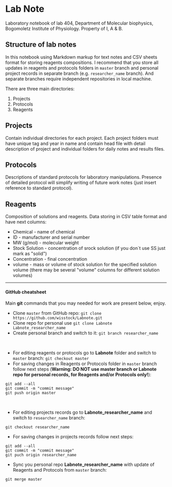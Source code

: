 Lab Note
========

Laboratory notebook of lab 404, Department of Molecular biophysics, Bogomoletz Institute of Physiology.
Property of I, A & B.


## Structure of lab notes
In this notebook using Markdown markup for text notes and CSV sheets format for storing reagents compositions. I recommend that you store all updates in reagents and protocols folders in `master` branch and personal project records in separate branch (e.g. `researcher_name` branch). And separate branches require independent repositories in local machine. 


There are three main directories:
 1. Projects
 2. Protocols
 3. Reagents


## Projects
Contain individual directories for each project.
Each project folders must have unique tag and year in name and contain head file with detail description of project and individual folders for daily notes and results files.

## Protocols
Descriptions of standard protocols for laboratory manipulations. Presence of detailed protocol will simplify writing of future work notes (just insert reference to standard protocol).

## Reagents
Composition of solutions and reagents.
Data storing in CSV table format and have next columns:
 - Chemical - name of chemical
 - ID - manufacturer and serial number
 - MW (g/mol) - molecular weight
 - Stock Solution - concentration of srock solution (if you don`t use SS just mark as "solid")
 - Concentration - final concentration
 - volume - mass or volume of stock solution for the specified solution volume (there may be several "volume" columns for different solution volumes)

---

#### GitHub cheatsheet

Main **git** commands that you may needed for work are present below, enjoy.


- Clone `master` from GitHub repo: `git clone https://github.com/wisstock/Labnote.git`
- Clone repo for personal use `git clone Labnote Labnote_researcher_name`
- Create personal branch and switch to it: `git branch researcher_name`

&nbsp;

- For editing reagents or protocols go to **Labnote** folder and switch to `master` branch: `git checkout master`
- For saving changes in Reagents or Protocols folder in `master` branch follow next steps (**Warning: DO NOT use master branch or Labnote repo for personal records, for Reagents and/or Protocols only!**):
```
git add --all
git commit -m "commit message"
git push origin master
```

&nbsp;

- For editing projects records go to **Labnote_researcher_name** and switch to `researcher_name` branch:
```
git checkout researcher_name
```
- For saving changes in projects records follow next steps:
```
git add --all
git commit -m "commit message"
git puch origin researcher_name
```
- Sync you personal repo **Labnote_researcher_name** with update of Reagents and Protocols from `master` branch:
```
git merge master
```